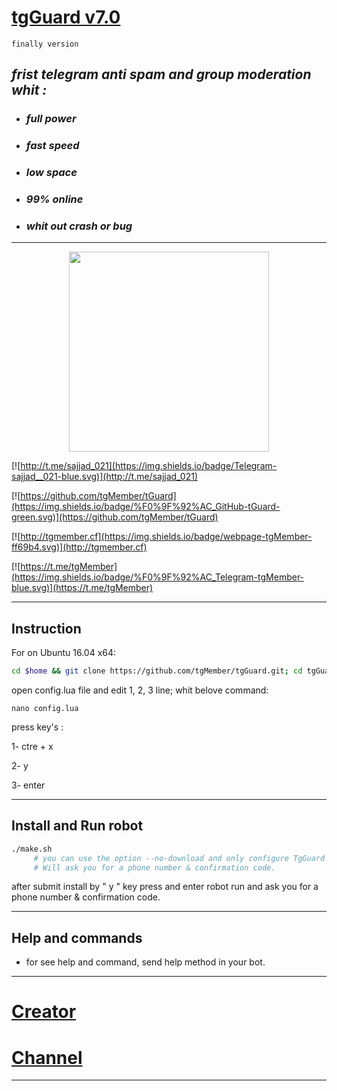 
# [tgGuard v7.0](https://t.me/tgGuard) 
```finally version```


## _frist telegram anti spam and group moderation whit :_

- ### *full power* 
- ### *fast speed*
- ### *low space* 
- ### *99% online* 
- ### *whit out crash or bug*


***


<p align="center"> <img class="td" style="vertical-align: middle;" src="https://tgmemberplus.000webhostapp.com/tgguard.jpg" alt="" width="320" height="320" /></p>



[![http://t.me/sajjad_021](https://img.shields.io/badge/Telegram-sajjad__021-blue.svg)](http://t.me/sajjad_021)

[![https://github.com/tgMember/tGuard](https://img.shields.io/badge/%F0%9F%92%AC_GitHub-tGuard-green.svg)](https://github.com/tgMember/tGuard)

[![http://tgmember.cf](https://img.shields.io/badge/webpage-tgMember-ff69b4.svg)](http://tgmember.cf)

[![https://t.me/tgMember](https://img.shields.io/badge/%F0%9F%92%AC_Telegram-tgMember-blue.svg)](https://t.me/tgMember)



***

## Instruction
For on Ubuntu 16.04 x64:
```bash
cd $home && git clone https://github.com/tgMember/tgGuard.git; cd tgGuard; chmod +x make.sh
```

open config.lua file and edit 1, 2, 3 line;
whit belove command:

```
nano config.lua
```

press key's  :

1- ctre + x

2- y

3- enter

***

## Install and Run robot
```sh
./make.sh
     # you can use the option --no-download and only configure TgGuard
     # Will ask you for a phone number & confirmation code.
```

after submit install by " y " key press and enter robot run and ask you for a phone number & confirmation code.

***

## Help and commands 

- for see help and command, send help method in your bot.

***

# [Creator](https://telegram.me/sajjad_021)
# [Channel](https://telegram.me/tgMember)
			
----------


